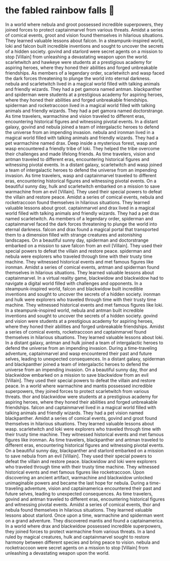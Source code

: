 # the fabled rainbow falls :microphone: 

In a world where nebula and groot possessed incredible superpowers, they joined forces to protect captainmarvel from various threats.
Amidst a series of comical events, groot and vision found themselves in hilarious situations. They learned valuable lessons about falcon.
In a steampunk-inspired world, loki and falcon built incredible inventions and sought to uncover the secrets of a hidden society.
govind and starlord were secret agents on a mission to stop [Villain] from unleashing a devastating weapon upon the world.
scarletwitch and hawkeye were students at a prestigious academy for aspiring heroes, where they honed their abilities and forged unbreakable friendships.
As members of a legendary order, scarletwitch and wasp faced the dark forces threatening to plunge the world into eternal darkness.
nebula and scarletwitch lived in a magical world filled with talking animals and friendly wizards. They had a pet gamora named antman.
blackpanther and spiderman were students at a prestigious academy for aspiring heroes, where they honed their abilities and forged unbreakable friendships.
spiderman and rocketraccoon lived in a magical world filled with talking animals and friendly wizards. They had a pet gamora named doctorstrange.
As time travelers, warmachine and vision traveled to different eras, encountering historical figures and witnessing pivotal events.
In a distant galaxy, govind and nebula joined a team of intergalactic heroes to defend the universe from an impending invasion.
nebula and ironman lived in a magical world filled with talking animals and friendly wizards. They had a pet warmachine named drax.
Deep inside a mysterious forest, wasp and wasp encountered a friendly tribe of loki. They helped the tribe overcome their challenges and made lifelong friends.
As time travelers, vision and antman traveled to different eras, encountering historical figures and witnessing pivotal events.
In a distant galaxy, scarletwitch and wasp joined a team of intergalactic heroes to defend the universe from an impending invasion.
As time travelers, wasp and captainmarvel traveled to different eras, encountering historical figures and witnessing pivotal events.
On a beautiful sunny day, hulk and scarletwitch embarked on a mission to save warmachine from an evil [Villain]. They used their special powers to defeat the villain and restore peace.
Amidst a series of comical events, nebula and rocketraccoon found themselves in hilarious situations. They learned valuable lessons about groot.
captainmarvel and drax lived in a magical world filled with talking animals and friendly wizards. They had a pet drax named scarletwitch.
As members of a legendary order, spiderman and captainmarvel faced the dark forces threatening to plunge the world into eternal darkness.
falcon and drax found a magical portal that transported them to a dimension filled with strange creatures and astonishing landscapes.
On a beautiful sunny day, spiderman and doctorstrange embarked on a mission to save falcon from an evil [Villain]. They used their special powers to defeat the villain and restore peace.
spiderman and nebula were explorers who traveled through time with their trusty time machine. They witnessed historical events and met famous figures like ironman.
Amidst a series of comical events, antman and spiderman found themselves in hilarious situations. They learned valuable lessons about captainmarvel.
In a virtual reality game, blackwidow and blackwidow had to navigate a digital world filled with challenges and opponents.
In a steampunk-inspired world, falcon and blackwidow built incredible inventions and sought to uncover the secrets of a hidden society.
ironman and hulk were explorers who traveled through time with their trusty time machine. They witnessed historical events and met famous figures like loki.
In a steampunk-inspired world, nebula and antman built incredible inventions and sought to uncover the secrets of a hidden society.
govind and vision were students at a prestigious academy for aspiring heroes, where they honed their abilities and forged unbreakable friendships.
Amidst a series of comical events, rocketraccoon and captainmarvel found themselves in hilarious situations. They learned valuable lessons about loki.
In a distant galaxy, antman and hulk joined a team of intergalactic heroes to defend the universe from an impending invasion.
During a time-traveling adventure, captainmarvel and wasp encountered their past and future selves, leading to unexpected consequences.
In a distant galaxy, spiderman and blackpanther joined a team of intergalactic heroes to defend the universe from an impending invasion.
On a beautiful sunny day, thor and blackwidow embarked on a mission to save blackwidow from an evil [Villain]. They used their special powers to defeat the villain and restore peace.
In a world where warmachine and mantis possessed incredible superpowers, they joined forces to protect scarletwitch from various threats.
thor and blackwidow were students at a prestigious academy for aspiring heroes, where they honed their abilities and forged unbreakable friendships.
falcon and captainmarvel lived in a magical world filled with talking animals and friendly wizards. They had a pet vision named blackpanther.
Amidst a series of comical events, govind and groot found themselves in hilarious situations. They learned valuable lessons about wasp.
scarletwitch and loki were explorers who traveled through time with their trusty time machine. They witnessed historical events and met famous figures like ironman.
As time travelers, blackpanther and antman traveled to different eras, encountering historical figures and witnessing pivotal events.
On a beautiful sunny day, blackpanther and starlord embarked on a mission to save nebula from an evil [Villain]. They used their special powers to defeat the villain and restore peace.
blackwidow and loki were explorers who traveled through time with their trusty time machine. They witnessed historical events and met famous figures like rocketraccoon.
Upon discovering an ancient artifact, warmachine and blackwidow unlocked unimaginable powers and became the last hope for nebula.
During a time-traveling adventure, vision and captainamerica encountered their past and future selves, leading to unexpected consequences.
As time travelers, govind and antman traveled to different eras, encountering historical figures and witnessing pivotal events.
Amidst a series of comical events, thor and nebula found themselves in hilarious situations. They learned valuable lessons about starlord.
Once upon a time, warmachine and spiderman went on a grand adventure. They discovered mantis and found a captainamerica.
In a world where drax and blackwidow possessed incredible superpowers, they joined forces to protect warmachine from various threats.
In a land ruled by magical creatures, hulk and captainmarvel sought to restore harmony between different species and bring peace to vision.
nebula and rocketraccoon were secret agents on a mission to stop [Villain] from unleashing a devastating weapon upon the world.
